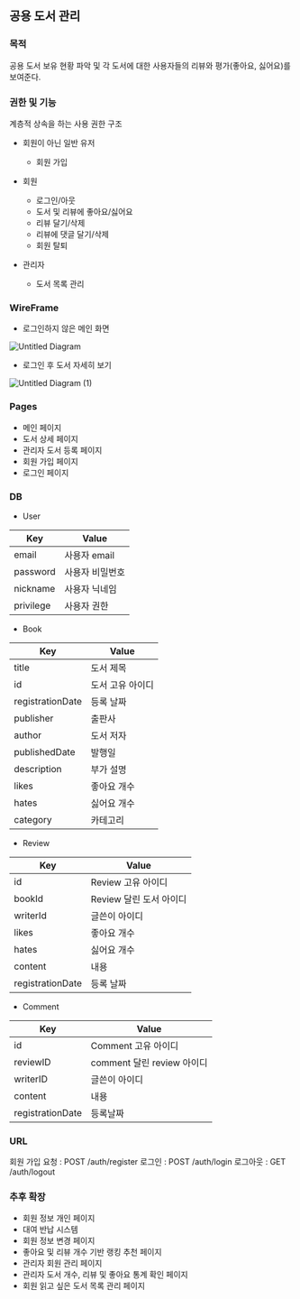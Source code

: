 ## 공용 도서 관리

### 목적

 공용 도서 보유 현황 파악 및 각 도서에 대한 사용자들의 리뷰와 평가(좋아요, 싫어요)를 보여준다.

### 권한 및 기능

계층적 상속을 하는 사용 권한 구조

- 회원이 아닌 일반 유저
  - 회원 가입
  
- 회원
  - 로그인/아웃
  - 도서 및 리뷰에 좋아요/싫어요
  - 리뷰 달기/삭제
  - 리뷰에 댓글 달기/삭제
  - 회원 탈퇴
  
- 관리자
  - 도서 목록 관리

### WireFrame

- 로그인하지 않은 메인 화면

![Untitled Diagram](https://user-images.githubusercontent.com/25456956/61349638-badfb400-a89f-11e9-9f5d-5397a1d0f191.jpg)


- 로그인 후 도서 자세히 보기

![Untitled Diagram (1)](https://user-images.githubusercontent.com/25456956/61349667-e06cbd80-a89f-11e9-9320-599cae64bac1.jpg)

### Pages

- 메인 페이지
- 도서 상세 페이지
- 관리자 도서 등록 페이지
- 회원 가입 페이지
- 로그인 페이지

### DB

- User

| Key       | Value           |
| --------- | --------------- |
| email        | 사용자 email   |
| password  | 사용자 비밀번호 |
| nickname        | 사용자 닉네임 |
| privilege | 사용자 권한     |

- Book

| Key              | Value            |
| ---------------- | ---------------- |
| title            | 도서 제목        |
| id               | 도서 고유 아이디 |
| registrationDate | 등록 날짜        |
| publisher        | 출판사           |
| author           | 도서 저자        |
| publishedDate    | 발행일           |
| description      | 부가 설명        |
| likes            | 좋아요 개수      |
| hates            | 싫어요 개수      |
| category         | 카테고리         |

- Review

| Key              | Value                   |
| ---------------- | ----------------------- |
| id               | Review 고유 아이디      |
| bookId           | Review 달린 도서 아이디 |
| writerId         | 글쓴이 아이디           |
| likes            | 좋아요 개수             |
| hates            | 싫어요 개수             |
| content          | 내용                    |
| registrationDate | 등록 날짜               |

- Comment

| Key              | Value                      |
| ---------------- | -------------------------- |
| id               | Comment 고유 아이디        |
| reviewID         | comment 달린 review 아이디 |
| writerID         | 글쓴이 아이디              |
| content          | 내용                       |
| registrationDate | 등록날짜                   |

### URL
회원 가입 요청 : POST /auth/register
로그인 : POST /auth/login
로그아웃 : GET /auth/logout

### 추후 확장

- 회원 정보 개인 페이지
- 대여 반납 시스템
- 회원 정보 변경 페이지
- 좋아요 및 리뷰 개수 기반 랭킹 추천 페이지
- 관리자 회원 관리 페이지
- 관리자 도서 개수, 리뷰 및 좋아요 통계 확인 페이지
- 회원 읽고 싶은 도서 목록 관리 페이지